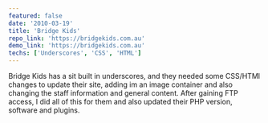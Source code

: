 ```yaml
---
featured: false
date: '2010-03-19'
title: 'Bridge Kids'
repo_link: 'https://bridgekids.com.au'
demo_link: 'https://bridgekids.com.au'
techs: ['Underscores', 'CSS', 'HTML']
---
```


Bridge Kids has a sit built in underscores, and they needed some CSS/HTMl changes to update their site, adding im an image container and also changing the staff information and general content. After gaining FTP access, I did all of this for them and also updated their PHP version, software and plugins. 
